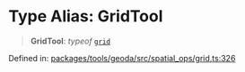 # Type Alias: GridTool

> **GridTool**: *typeof* [`grid`](../variables/grid.md)

Defined in: [packages/tools/geoda/src/spatial\_ops/grid.ts:326](https://github.com/GeoDaCenter/openassistant/blob/0f7bf760e453a1735df9463dc799b04ee2f630fd/packages/tools/geoda/src/spatial_ops/grid.ts#L326)

